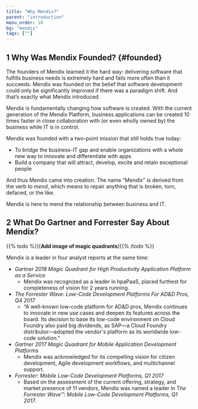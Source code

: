 ```yaml
---
title: "Why Mendix?"
parent: "introduction"
menu_order: 10
bg: "mendix"
tags: [""]
---
```


## 1 Why Was Mendix Founded? {#founded}

The founders of Mendix learned it the hard way: delivering software that fulfills business needs is extremely hard and fails more often than it succeeds. Mendix was founded on the belief that software development could only be significantly improved if there was a paradigm shift. And that’s exactly what Mendix introduced.

Mendix is fundamentally changing how software is created. With the current generation of the Mendix Platform, business applications can be created 10 times faster in close collaboration with (or even wholly owned by) the business while IT is in control.

Mendix was founded with a two-point mission that still holds true today:

* To bridge the business-IT gap and enable organizations with a whole new way to innovate and differentiate with apps
* Build a company that will attract, develop, excite and retain exceptional people

And thus Mendix came into creation. The name "Mendix" is derived from the verb *to mend*, which means to repair anything that is broken, torn, defaced, or the like.

Mendix is here to mend the relationship between business and IT.

## 2 What Do Gartner and Forrester Say About Mendix?

{{% todo %}}[**Add image of magic quadrants**]{{% /todo %}}

Mendix is a leader in four analyst reports at the same time:

* *Gartner 2018 Magic Quadrant for High Productivity Application Platform as a Service*
    * Mendix was recognized as a leader in hpaPaaS, placed furthest for completeness of vision for 2 years running.
* *The Forrester Wave: Low-Code Development Platforms For AD&D Pros, Q4 2017*
    * “A well-known low-code platform for AD&D pros, Mendix continues to innovate in new use cases and deepen its features across the board. Its decision to base its low-code environment on Cloud Foundry also paid big dividends, as SAP—a Cloud Foundry distributor—adopted the vendor's platform as its worldwide low-code solution.”
* *Gartner 2017 Magic Quadrant for Mobile Application Development Platforms*
    * Mendix was acknowledged for its compelling vision for citizen development, Agile development workflows, and multichannel support.
* *Forrester: Mobile Low-Code Development Platforms, Q1 2017*
    * Based on the assessment of the current offering, strategy, and market presence of 11 vendors, Mendix was named a leader in T*he Forrester Wave™: Mobile Low-Code Development Platforms, Q1 2017*.
